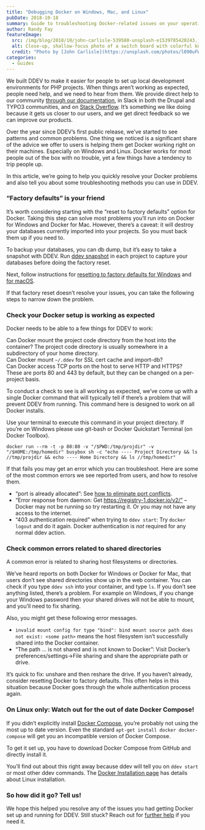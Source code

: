 ```yaml
---
title: "Debugging Docker on Windows, Mac, and Linux"
pubDate: 2018-10-18
summary: Guide to troubleshooting Docker-related issues on your operating system.
author: Randy Fay
featureImage:
  src: /img/blog/2018/10/john-carlisle-539580-unsplash-e1539785420243.jpg
  alt: Close-up, shallow-focus photo of a switch board with colorful knobs and wires
  credit: "Photo by [John Carlisle](https://unsplash.com/photos/l090uFWoPaI?utm%5Fsource=unsplash&utm%5Fmedium=referral&utm%5Fcontent=creditCopyText) on [Unsplash](https://unsplash.com/search/photos/wires?utm%5Fsource=unsplash&utm%5Fmedium=referral&utm%5Fcontent=creditCopyText)."
categories:
  - Guides
---
```


We built DDEV to make it easier for people to set up local development environments for PHP projects. When things aren’t working as expected, people need help, and we need to hear from them. We provide direct help to our community [through our documentation](https://ddev.readthedocs.io/en/latest/#support), in Slack in both the Drupal and TYPO3 communities, and on [Stack Overflow](https://stackoverflow.com/tags/ddev). It’s something we like doing because it gets us closer to our users, and we get direct feedback so we can improve our products.

Over the year since DDEV’s first public release, we’ve started to see patterns and common problems. One thing we noticed is a significant share of the advice we offer to users is helping them get Docker working right on their machines. Especially on Windows and Linux. Docker works for most people out of the box with no trouble, yet a few things have a tendency to trip people up.

In this article, we’re going to help you quickly resolve your Docker problems and also tell you about some troubleshooting methods you can use in DDEV.

### “Factory defaults” is your friend

It’s worth considering starting with the “reset to factory defaults” option for Docker. Taking this step can solve most problems you’ll run into on Docker for Windows and Docker for Mac. However, there’s a caveat: it will destroy your databases currently imported into your projects. So you must back them up if you need to.

To backup your databases, you can db dump, but it’s easy to take a snapshot with DDEV. Run [ddev snapshot](https://ddev.readthedocs.io/en/latest/users/cli-usage/#snapshotting-and-restoring-a-database) in each project to capture your databases before doing the factory reset.

Next, follow instructions for [resetting to factory defaults for Windows](https://docs.docker.com/docker-for-windows/#reset) and [for macOS](https://docs.docker.com/docker-for-mac/#reset).

If that factory reset doesn’t resolve your issues, you can take the following steps to narrow down the problem.

### Check your Docker setup is working as expected

Docker needs to be able to a few things for DDEV to work:

Can Docker mount the project code directory from the host into the container? The project code directory is usually somewhere in a subdirectory of your home directory.  
Can Docker mount `~/.ddev` for SSL cert cache and import-db?  
Can Docker access TCP ports on the host to serve HTTP and HTTPS? These are ports 80 and 443 by default, but they can be changed on a per-project basis.

To conduct a check to see is all working as expected, we’ve come up with a single Docker command that will typically tell if there’s a problem that will prevent DDEV from running. This command here is designed to work on all Docker installs.

Use your terminal to execute this command in your project directory. If you’re on Windows please use git-bash or Docker Quickstart Terminal (on Docker Toolbox).

`docker run --rm -t -p 80:80 -v "/$PWD:/tmp/projdir" -v "/$HOME:/tmp/homedir" busybox sh -c "echo ---- Project Directory && ls //tmp/projdir && echo ---- Home Directory && ls //tmp/homedir"`

If that fails you may get an error which you can troubleshoot. Here are some of the most common errors we see reported from users, and how to resolve them.

- “port is already allocated”: See [how to eliminate port conflicts](https://ddev.readthedocs.io/en/latest/users/troubleshooting/#webserver-ports-are-already-occupied-by-another-webserver).
- “Error response from daemon: Get https://registry-1.docker.io/v2/” – Docker may not be running so try restarting it. Or you may not have any access to the internet.
- “403 authentication required” when trying to `ddev start`: Try `docker logout` and do it again. Docker authentication is _not_ required for any normal ddev action.

### Check common errors related to shared directories

A common error is related to sharing host filesystems or directories.

We’ve heard reports on both Docker for Windows or Docker for Mac, that users don’t see shared directories show up in the web container. You can check if you type `ddev ssh` into your container, and type `ls`. If you don’t see anything listed, there’s a problem. For example on Windows, if you change your Windows password then your shared drives will not be able to mount, and you’ll need to fix sharing.

Also, you might get these following error messages.

- `invalid mount config for type "bind": bind mount source path does not exist: <some path>` means the host filesystem isn’t successfully shared into the Docker container.
- “The path … is not shared and is not known to Docker”: Visit Docker’s preferences/settings->File sharing and share the appropriate path or drive.

It’s quick to fix: unshare and then reshare the drive. If you haven’t already, consider resetting Docker to factory defaults. This often helps in this situation because Docker goes through the whole authentication process again.

### On Linux only: Watch out for the out of date Docker Compose!

If you didn’t explicitly install [Docker Compose](https://docs.docker.com/compose/compose-file/), you’re probably not using the most up to date version. Even the standard `apt-get install docker docker-compose` will get you an incompatible version of Docker Compose.

To get it set up, you have to download Docker Compose from GitHub and directly install it.

You’ll find out about this right away because ddev will tell you on `ddev start` or most other ddev commands. The [Docker Installation page](https://ddev.readthedocs.io/en/latest/users/docker%5Finstallation/) has details about Linux installation.

### So how did it go? Tell us!

We hope this helped you resolve any of the issues you had getting Docker set up and running for DDEV. Still stuck? Reach out for [further help](https://ddev.readthedocs.io/en/latest/#support) if you need it.
